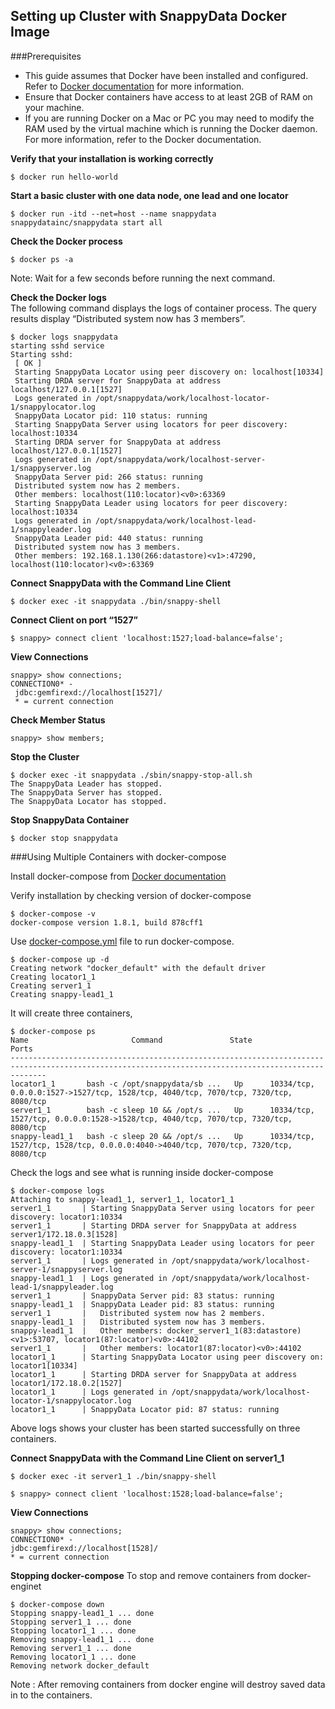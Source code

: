 ## Setting up Cluster with SnappyData Docker Image
###Prerequisites

* This guide assumes that Docker have been installed and configured. Refer to [Docker documentation](http://docs.docker.com/installation) for more information.
* Ensure that Docker containers have access to at least 2GB of RAM on your machine. 
* If you are running Docker on a Mac or PC you may need to modify the RAM used by the virtual machine which is
running the Docker daemon. For more information, refer to the Docker documentation.

**Verify that your installation is working correctly**

```
$ docker run hello-world
```

**Start a basic cluster with one data node, one lead and one locator**

```
$ docker run -itd --net=host --name snappydata snappydatainc/snappydata start all
```
**Check the Docker process**

```
$ docker ps -a
```
<Note>Note: Wait for a few seconds before running the next command.</Note>

**Check the Docker logs**<br>
The following command displays the logs of container process. The query results display “Distributed system now has 3 members”.


```
$ docker logs snappydata
starting sshd service
Starting sshd:
 [ OK ]
 Starting SnappyData Locator using peer discovery on: localhost[10334]
 Starting DRDA server for SnappyData at address localhost/127.0.0.1[1527]
 Logs generated in /opt/snappydata/work/localhost-locator-1/snappylocator.log
 SnappyData Locator pid: 110 status: running
 Starting SnappyData Server using locators for peer discovery: localhost:10334
 Starting DRDA server for SnappyData at address localhost/127.0.0.1[1527]
 Logs generated in /opt/snappydata/work/localhost-server-1/snappyserver.log
 SnappyData Server pid: 266 status: running
 Distributed system now has 2 members.
 Other members: localhost(110:locator)<v0>:63369
 Starting SnappyData Leader using locators for peer discovery: localhost:10334
 Logs generated in /opt/snappydata/work/localhost-lead-1/snappyleader.log
 SnappyData Leader pid: 440 status: running
 Distributed system now has 3 members.
 Other members: 192.168.1.130(266:datastore)<v1>:47290, localhost(110:locator)<v0>:63369

 ```

 **Connect SnappyData with the Command Line Client**
 ```
 $ docker exec -it snappydata ./bin/snappy-shell
 ```
 **Connect Client on port “1527”**

 ```
 $ snappy> connect client 'localhost:1527;load-balance=false';
 ```

 **View Connections**

 ```
 snappy> show connections;
 CONNECTION0* -
  jdbc:gemfirexd://localhost[1527]/
  * = current connection

  ```
  **Check Member Status**

  ```
  snappy> show members;
  ```

  **Stop the Cluster**

  ```
  $ docker exec -it snappydata ./sbin/snappy-stop-all.sh
  The SnappyData Leader has stopped.
  The SnappyData Server has stopped.
  The SnappyData Locator has stopped.
  ```

  **Stop SnappyData Container**
  ```
  $ docker stop snappydata
  ```




###Using Multiple Containers with docker-compose

  Install docker-compose from [Docker documentation](https://docs.docker.com/compose/install/) 

  Verify installation by checking version of docker-compose

  ```
  $ docker-compose -v
  docker-compose version 1.8.1, build 878cff1
  ```

  Use [docker-compose.yml](https://raw.githubusercontent.com/SnappyDataInc/snappy-cloud-tools/master/docker/docker-compose.yml) file to run docker-compose.


  ```
  $ docker-compose up -d
  Creating network "docker_default" with the default driver
  Creating locator1_1
  Creating server1_1
  Creating snappy-lead1_1
  ```

  It will create three containers, 

  ```
  $ docker-compose ps
  Name                       Command               State                                          Ports
  ----------------------------------------------------------------------------------------------------------------------------------------------------
  locator1_1       bash -c /opt/snappydata/sb ...   Up      10334/tcp, 0.0.0.0:1527->1527/tcp, 1528/tcp, 4040/tcp, 7070/tcp, 7320/tcp, 8080/tcp
  server1_1        bash -c sleep 10 && /opt/s ...   Up      10334/tcp, 1527/tcp, 0.0.0.0:1528->1528/tcp, 4040/tcp, 7070/tcp, 7320/tcp, 8080/tcp
  snappy-lead1_1   bash -c sleep 20 && /opt/s ...   Up      10334/tcp, 1527/tcp, 1528/tcp, 0.0.0.0:4040->4040/tcp, 7070/tcp, 7320/tcp, 8080/tcp
  ```

  Check the logs and see what is running inside docker-compose

  ```
  $ docker-compose logs
  Attaching to snappy-lead1_1, server1_1, locator1_1
  server1_1       | Starting SnappyData Server using locators for peer discovery: locator1:10334
  server1_1       | Starting DRDA server for SnappyData at address server1/172.18.0.3[1528]
  snappy-lead1_1  | Starting SnappyData Leader using locators for peer discovery: locator1:10334
  server1_1       | Logs generated in /opt/snappydata/work/localhost-server-1/snappyserver.log
  snappy-lead1_1  | Logs generated in /opt/snappydata/work/localhost-lead-1/snappyleader.log
  server1_1       | SnappyData Server pid: 83 status: running
  snappy-lead1_1  | SnappyData Leader pid: 83 status: running
  server1_1       |   Distributed system now has 2 members.
  snappy-lead1_1  |   Distributed system now has 3 members.
  snappy-lead1_1  |   Other members: docker_server1_1(83:datastore)<v1>:53707, locator1(87:locator)<v0>:44102
  server1_1       |   Other members: locator1(87:locator)<v0>:44102
  locator1_1      | Starting SnappyData Locator using peer discovery on: locator1[10334]
  locator1_1      | Starting DRDA server for SnappyData at address locator1/172.18.0.2[1527]
  locator1_1      | Logs generated in /opt/snappydata/work/localhost-locator-1/snappylocator.log
  locator1_1      | SnappyData Locator pid: 87 status: running
  ```

  Above logs shows your cluster has been started successfully on three containers.

  **Connect SnappyData with the Command Line Client on server1_1**

  ```
  $ docker exec -it server1_1 ./bin/snappy-shell
  ```

   ```
   $ snappy> connect client 'localhost:1528;load-balance=false';
   ```

   **View Connections**

   ```
   snappy> show connections;
   CONNECTION0* -
   jdbc:gemfirexd://localhost[1528]/
   * = current connection
   ```

   **Stopping docker-compose**
   To stop and remove containers from docker-enginet

   ```
   $ docker-compose down
   Stopping snappy-lead1_1 ... done
   Stopping server1_1 ... done
   Stopping locator1_1 ... done
   Removing snappy-lead1_1 ... done
   Removing server1_1 ... done
   Removing locator1_1 ... done
   Removing network docker_default
   ```

   Note : After removing containers from docker engine will destroy saved data in to the containers. 
